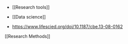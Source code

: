   - [[Research tools]]
  - [[Data science]]

  - https://www.lifescied.org/doi/10.1187/cbe.13-08-0162

[[Research Methods]]